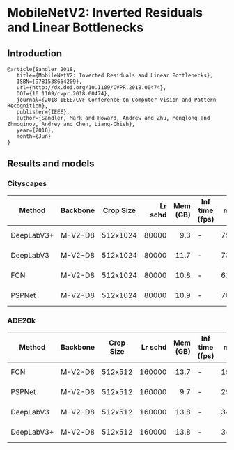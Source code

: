 # MobileNetV2: Inverted Residuals and Linear Bottlenecks

## Introduction

```
@article{Sandler_2018,
   title={MobileNetV2: Inverted Residuals and Linear Bottlenecks},
   ISBN={9781538664209},
   url={http://dx.doi.org/10.1109/CVPR.2018.00474},
   DOI={10.1109/cvpr.2018.00474},
   journal={2018 IEEE/CVF Conference on Computer Vision and Pattern Recognition},
   publisher={IEEE},
   author={Sandler, Mark and Howard, Andrew and Zhu, Menglong and Zhmoginov, Andrey and Chen, Liang-Chieh},
   year={2018},
   month={Jun}
}
```


## Results and models

### Cityscapes
|   Method   | Backbone | Crop Size | Lr schd | Mem (GB) | Inf time (fps) | mIoU  | mIoU(ms+flip) |                                                                                                                                                                                                              download                                                                                                                                                                                                              |
|------------|----------|-----------|--------:|---------:|----------------|------:|---------------|------------------------------------------------------------------------------------------------------------------------------------------------------------------------------------------------------------------------------------------------------------------------------------------------------------------------------------------------------------------------------------------------------------------------------------|
| DeepLabV3+ | M-V2-D8  | 512x1024  |   80000 |      9.3 | -              | 75.20 | -             | [model](https://openmmlab.oss-accelerate.aliyuncs.com/mmsegmentation/v0.5/mobilenet_v2/deeplabv3plus_m-v2-d8_512x1024_80k_cityscapes/deeplabv3plus_m-v2-d8_512x1024_80k_cityscapes_20200825_124836-d256dd4b.pth) &#124; [log](https://openmmlab.oss-accelerate.aliyuncs.com/mmsegmentation/v0.5/mobilenet_v2/deeplabv3plus_m-v2-d8_512x1024_80k_cityscapes/deeplabv3plus_m-v2-d8_512x1024_80k_cityscapes-20200825_124836.log.json) |
| DeepLabV3  | M-V2-D8  | 512x1024  |   80000 |     11.7 | -              | 73.84 | -             | [model](https://openmmlab.oss-accelerate.aliyuncs.com/mmsegmentation/v0.5/mobilenet_v2/deeplabv3_m-v2-d8_512x1024_80k_cityscapes/deeplabv3_m-v2-d8_512x1024_80k_cityscapes_20200825_124836-bef03590.pth) &#124; [log](https://openmmlab.oss-accelerate.aliyuncs.com/mmsegmentation/v0.5/mobilenet_v2/deeplabv3_m-v2-d8_512x1024_80k_cityscapes/deeplabv3_m-v2-d8_512x1024_80k_cityscapes-20200825_124836.log.json)                 |
| FCN        | M-V2-D8  | 512x1024  |   80000 |     10.8 | -              | 61.54 | -             | [model](https://openmmlab.oss-accelerate.aliyuncs.com/mmsegmentation/v0.5/mobilenet_v2/fcn_m-v2-d8_512x1024_80k_cityscapes/fcn_m-v2-d8_512x1024_80k_cityscapes_20200825_124817-d24c28c1.pth) &#124; [log](https://openmmlab.oss-accelerate.aliyuncs.com/mmsegmentation/v0.5/mobilenet_v2/fcn_m-v2-d8_512x1024_80k_cityscapes/fcn_m-v2-d8_512x1024_80k_cityscapes-20200825_124817.log.json)                                         |
| PSPNet     | M-V2-D8  | 512x1024  |   80000 |     10.9 | -              | 70.23 | -             | [model](https://openmmlab.oss-accelerate.aliyuncs.com/mmsegmentation/v0.5/mobilenet_v2/pspnet_m-v2-d8_512x1024_80k_cityscapes/pspnet_m-v2-d8_512x1024_80k_cityscapes_20200825_124817-19e81d51.pth) &#124; [log](https://openmmlab.oss-accelerate.aliyuncs.com/mmsegmentation/v0.5/mobilenet_v2/pspnet_m-v2-d8_512x1024_80k_cityscapes/pspnet_m-v2-d8_512x1024_80k_cityscapes-20200825_124817.log.json)                             |

### ADE20k
|   Method   | Backbone | Crop Size | Lr schd | Mem (GB) | Inf time (fps) | mIoU  | mIoU(ms+flip) |                                                                                                                                                                                                      download                                                                                                                                                                                                      |
|------------|----------|-----------|--------:|---------:|----------------|------:|---------------|--------------------------------------------------------------------------------------------------------------------------------------------------------------------------------------------------------------------------------------------------------------------------------------------------------------------------------------------------------------------------------------------------------------------|
| FCN        | M-V2-D8  | 512x512   |  160000 |     13.7 | -              | 19.71 | -             | [model](https://openmmlab.oss-accelerate.aliyuncs.com/mmsegmentation/v0.5/mobilenet_v2/fcn_m-v2-d8_512x512_160k_ade20k/fcn_m-v2-d8_512x512_160k_ade20k_20200825_214953-c40e1095.pth) &#124; [log](https://openmmlab.oss-accelerate.aliyuncs.com/mmsegmentation/v0.5/mobilenet_v2/fcn_m-v2-d8_512x512_160k_ade20k/fcn_m-v2-d8_512x512_160k_ade20k-20200825_214953.log.json)                                         |
| PSPNet     | M-V2-D8  | 512x512   |  160000 |      9.7 | -              | 29.68 | -             | [model](https://openmmlab.oss-accelerate.aliyuncs.com/mmsegmentation/v0.5/mobilenet_v2/pspnet_m-v2-d8_512x512_160k_ade20k/pspnet_m-v2-d8_512x512_160k_ade20k_20200825_214953-f5942f7a.pth) &#124; [log](https://openmmlab.oss-accelerate.aliyuncs.com/mmsegmentation/v0.5/mobilenet_v2/pspnet_m-v2-d8_512x512_160k_ade20k/pspnet_m-v2-d8_512x512_160k_ade20k-20200825_214953.log.json)                             |
| DeepLabV3  | M-V2-D8  | 512x512   |  160000 |     13.8 | -              | 34.08 | -             | [model](https://openmmlab.oss-accelerate.aliyuncs.com/mmsegmentation/v0.5/mobilenet_v2/deeplabv3_m-v2-d8_512x512_160k_ade20k/deeplabv3_m-v2-d8_512x512_160k_ade20k_20200825_223255-63986343.pth) &#124; [log](https://openmmlab.oss-accelerate.aliyuncs.com/mmsegmentation/v0.5/mobilenet_v2/deeplabv3_m-v2-d8_512x512_160k_ade20k/deeplabv3_m-v2-d8_512x512_160k_ade20k-20200825_223255.log.json)                 |
| DeepLabV3+ | M-V2-D8  | 512x512   |  160000 |     13.8 | -              | 34.02 | -             | [model](https://openmmlab.oss-accelerate.aliyuncs.com/mmsegmentation/v0.5/mobilenet_v2/deeplabv3plus_m-v2-d8_512x512_160k_ade20k/deeplabv3plus_m-v2-d8_512x512_160k_ade20k_20200825_223255-465a01d4.pth) &#124; [log](https://openmmlab.oss-accelerate.aliyuncs.com/mmsegmentation/v0.5/mobilenet_v2/deeplabv3plus_m-v2-d8_512x512_160k_ade20k/deeplabv3plus_m-v2-d8_512x512_160k_ade20k-20200825_223255.log.json) |
